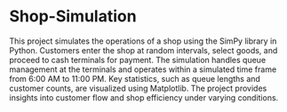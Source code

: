 # Shop-Simulation

This project simulates the operations of a shop using the SimPy library in Python. Customers enter the shop at random intervals, select goods, and proceed to cash terminals for payment. The simulation handles queue management at the terminals and operates within a simulated time frame from 6:00 AM to 11:00 PM. Key statistics, such as queue lengths and customer counts, are visualized using Matplotlib. The project provides insights into customer flow and shop efficiency under varying conditions.

